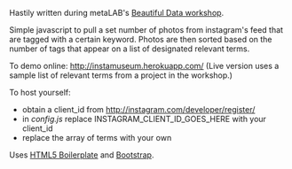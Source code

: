Hastily written during metaLAB's [Beautiful Data workshop](http://beautifuldata.metalab.harvard.edu/).

Simple javascript to pull a set number of photos from instagram's feed that are tagged with a certain keyword. Photos are then sorted based on the number of tags that appear on a list of designated relevant terms.

To demo online: http://instamuseum.herokuapp.com/
(Live version uses a sample list of relevant terms from a project in the workshop.)

To host yourself:

* obtain a client_id from http://instagram.com/developer/register/
* in *config.js* replace INSTAGRAM_CLIENT_ID_GOES_HERE with your client_id
* replace the array of terms with your own

Uses [HTML5 Boilerplate](http://html5boilerplate.com/) and [Bootstrap](getbootstrap.com).